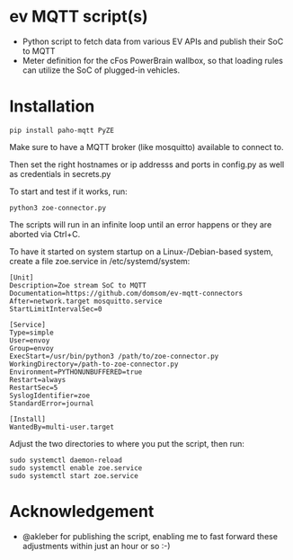 # ev MQTT script(s)

* Python script to fetch data from various EV APIs and publish their SoC to MQTT
* Meter definition for the cFos PowerBrain wallbox, so that loading rules can utilize the SoC of plugged-in vehicles.

# Installation
```
pip install paho-mqtt PyZE
```

Make sure to have a MQTT broker (like mosquitto) available to connect to.

Then set the right hostnames or ip addresss and ports in config.py as well as credentials in secrets.py

To start and test if it works, run:

```
python3 zoe-connector.py
```

The scripts will run in an infinite loop until an error happens or they are aborted via Ctrl+C.

To have it started on system startup on a Linux-/Debian-based system, create a file zoe.service in /etc/systemd/system:
```
[Unit]
Description=Zoe stream SoC to MQTT
Documentation=https://github.com/domsom/ev-mqtt-connectors
After=network.target mosquitto.service
StartLimitIntervalSec=0

[Service]
Type=simple
User=envoy
Group=envoy
ExecStart=/usr/bin/python3 /path/to/zoe-connector.py
WorkingDirectory=/path-to-zoe-connector.py
Environment=PYTHONUNBUFFERED=true
Restart=always
RestartSec=5
SyslogIdentifier=zoe
StandardError=journal

[Install]
WantedBy=multi-user.target
```
Adjust the two directories to where you put the script, then run:
```
sudo systemctl daemon-reload
sudo systemctl enable zoe.service 
sudo systemctl start zoe.service
```

# Acknowledgement
* @akleber for publishing the script, enabling me to fast forward these adjustments within just an hour or so :-)

